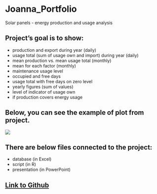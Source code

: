 # Joanna_Portfolio
Solar panels  - energy production and usage analysis

## Project’s goal is to show:
* production and export during year (daily)
* usage total (sum of usage own and import) during year (daily)
* mean production vs. mean usage total (monthly) 
* mean for each factor (monthly) 
* maintenance usage level
* occupied and free days
* usage total with free days on zero level
* yearly figures (sum of values)
* level of indicator of usage own
* if production covers energy usage

## Below, you can see the example of plot from project.
![](https://asiasia123.github.io/Joanna_Portfolio/images/Rplot.png)

## There are below files connected to the project:
* database (in Excel)
* script (in R)
* presentation (in PowerPoint)

## [Link to Github](https://github.com/Asiasia123/Joanna_Portfolio)
